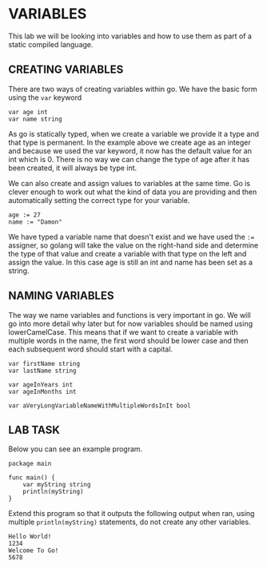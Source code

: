 VARIABLES
=========

This lab we will be looking into variables and how to use them as part of a static compiled language.

CREATING VARIABLES
------------------

There are two ways of creating variables within go. We have the basic form using the `var` keyword

```
var age int
var name string
```

As go is statically typed, when we create a variable we provide it a type and that type is permanent. In the example above we create age as an integer and because we used the var keyword, it now has the default value for an int which is 0. There is no way we can change the type of age after it has been created, it will always be type int. 

We can also create and assign values to variables at the same time. Go is clever enough to work out what the kind of data you are providing and then automatically setting the correct type for your variable.

```
age := 27
name := "Damon"
```

We have typed a variable name that doesn't exist and we have used the `:=` assigner, so golang will take the value on the right-hand side and determine the type of that value and create a variable with that type on the left and assign the value. In this case age is still an int and name has been set as a string. 


NAMING VARIABLES
----------------

The way we name variables and functions is very important in go. We will go into more detail why later but for now variables should be named using lowerCamelCase. This means that if we want to create a variable with multiple words in the name, the first word should be lower case and then each subsequent word should start with a capital.

```
var firstName string
var lastName string

var ageInYears int
var ageInMonths int

var aVeryLongVariableNameWithMultipleWordsInIt bool
```


LAB TASK
--------

Below you can see an example program. 

```
package main

func main() {
	var myString string
	println(myString)
}
```

Extend this program so that it outputs the following output when ran, using multiple `println(myString)` statements, do not create any other variables. 

```
Hello World!
1234
Welcome To Go!
5678
```

